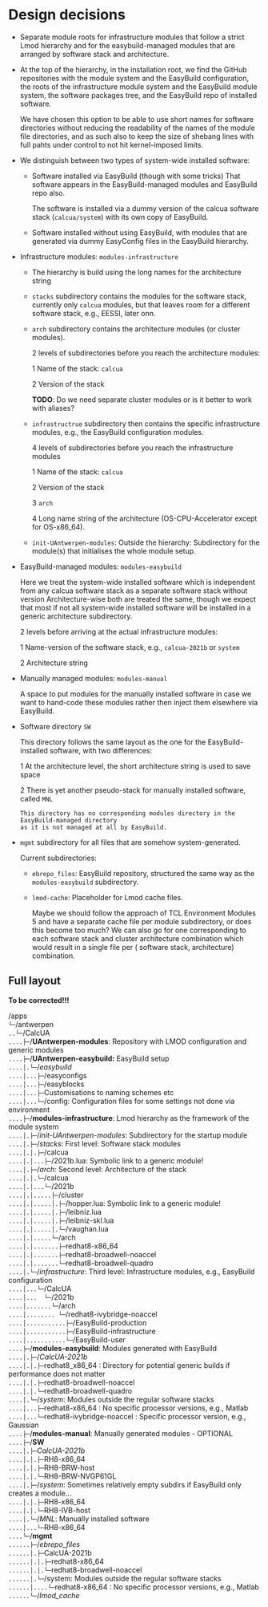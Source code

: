 # Design decisions

-   Separate module roots for infrastructure modules that follow a strict
    Lmod hierarchy and for the easybuild-managed modules that are arranged 
    by software stack and architecture.

-   At the top of the hierarchy, in the installation root, we find the GitHub
    repositories with the module system and the EasyBuild configuration, the roots
    of the infrastructure module system and the EasyBuild module system, the software
    packages tree, and the EasyBuild repo of installed software.

    We have chosen this option to be able to use short names for software directories
    without reducing the readability of the names of the module file directories, and 
    as such also to keep the size of shebang lines with full pahts under control to not
    hit kernel-imposed limits.

-   We distinguish between two types of system-wide installed software:

    -   Software installed via EasyBuild (though with some tricks)  That software appears
        in the EasyBuild-managed modules and EasyBuild repo also.

        The software is installed via a dummy version of the calcua software stack
        (`calcua/system`) with its own copy of EasyBuild.  

    -   Software installed without using EasyBuild, with modules that are generated 
        via dummy EasyConfig files in the EasyBuild hierarchy.

-   Infrastructure modules: `modules-infrastructure`

    -  The hierarchy is build using the long names for the architecture string

    -   `stacks` subdirectory contains the modules for the software stack, currently only
        `calcua` modules, but that leaves room for a different software stack, e.g., EESSI, 
        later onn.

    -   `arch` subdirectory contains the architecture modules (or cluster modules).

        2 levels of subdirectories before you reach the architecture modules:

        1   Name of the stack: `calcua`
  
        2   Version of the stack
       
        **TODO**: Do we need separate cluster modules or is it better to work with aliases?

    -   `infrastructrue` subdirectory then contains the specific infrastructure modules, e.g.,
        the EasyBuild configuration modules.

        4 levels of subdirectories before you reach the infrastructure modules

        1   Name of the stack: `calcua`

        2   Version of the stack

        3   `arch`

        4   Long name string of the architecture (OS-CPU-Accelerator except for OS-x86_64).

    -   `init-UAntwerpen-modules`: Outside the hierarchy: Subdirectory for the module(s) that 
        initialises the whole module setup.


-   EasyBuild-managed modules: `modules-easybuild`

    Here we treat the system-wide installed software which is independent from any calcua software
    stack as a separate software stack without version  Architecture-wise both are treated the same,
    though we expect that most if not all system-wide installed software will be installed in a
    generic architecture subdirectory.

    2 levels before arriving at the actual infrastructure modules:

    1   Name-version of the software stack, e.g., `calcua-2021b` or `system`

    2   Architecture string

-   Manually managed modules: `modules-manual`

    A space to put modules for the manually installed software in case we want to hand-code 
    these modules rather then inject them elsewhere via EasyBuild.

-   Software directory `SW`

    This directory follows the same layout as the one for the EasyBuild-installed software,
    with two differences:

    1   At the architecture level, the short architecture string is used to save space

    2   There is yet another pseudo-stack for manually installed software, called `MNL`  

        This directory has no corresponding modules directory in the EasyBuild-managed directory
        as it is not managed at all by EasyBuild.

-   `mgmt` subdirectory for all files that are somehow system-generated.

    Current subdirectories:

    -   `ebrepo_files`: EasyBuild repository, structured the same way as the `modules-easybuild`
        subdirectory.

    -   `lmod-cache`: Placeholder for Lmod cache files.

        Maybe we should follow the approach of TCL Environment Modules 5 and have a separate cache
        file per module subdirectory, or does this become too much? We can also go for one corresponding to each software stack and cluster architecture combination which would
        result in a single file per ( software stack, architecture) combination.


## Full layout

**To be corrected!!!**

/apps  
`└─`/antwerpen  
`..└─`/CalcUA  
`....├─`/**UAntwerpen-modules**: Repository with LMOD configuration and generic modules  
`....├─`/**UAntwerpen-easybuild:** EasyBuild setup  
`....│.└─`/*easybuild*  
`....│...├─`/easyconfigs  
`....│...├─`/easyblocks  
`....│...├─`Customisations to naming schemes etc   
`....│...└─`/config: Configuration files for some settings not done via environment  
`....├─`/**modules-infrastructure**: Lmod hierarchy as the framework of the module system  
`....│.├─`/*init-UAntwerpen-modules*: Subdirectory for the startup module  
`....│.├─`/*stacks*: First level: Software stack modules  
`....│.│.├─`/calcua  
`....│.│...├─`/2021b.lua: Symbolic link to a generic module!  
`....│.├─`/*arch*: Second level: Architecture of the stack  
`....│.│.└─`/calcua  
`....│.│...└─`/2021b  
`....│.│.....├─`/cluster  
`....│.│.....│.├─`/hopper.lua: Symbolic link to a generic module!  
`....│.│.....│.├─`/leibniz.lua  
`....│.│.....│.├─`/leibniz-skl.lua  
`....│.│.....│.└─`/vaughan.lua  
`....│.│.....└─`/arch  
`....│.│.......├─`redhat8-x86_64  
`....│.│.......├─`redhat8-broadwell-noaccel  
`....│.│.......└─`redhat8-broadwell-quadro  
`....│.└─`/*infrastructure*: Third level: Infrastructure modules, e.g., EasyBuild configuration  
`....│...└─`/CalcUA  
`....│...  └─`/2021b  
`....│.......└─`/arch  
`....│........ └─`/redhat8-ivybridge-noaccel  
`....│...........├─`/EasyBuild-production  
`....│...........├─`/EasyBuild-infrastructure  
`....│...........└─`/EasyBuild-user  
`....├─`/**modules-easybuild**: Modules generated with EasyBuild  
`....│.├─`/*CalcUA-2021b*  
`....│.│.├─`redhat8_x86_64 : Directory for potential generic builds if performance does not matter  
`....│.│.├─`redhat8-broadwell-noaccel  
`....│.│.└─`redhat8-broadwell-quadro  
`....│.└─`/*system*: Modules outside the regular software stacks  
`....│...├─`redhat8-x86_64 : No specific processor versions, e.g., Matlab  
`....│...└─`redhat8-ivybridge-noaccel : Specific processor version, e.g., Gaussian  
`....├─`/**modules-manual**: Manually generated modules - OPTIONAL  
`....├─`/**SW**  
`....│.├─`*CalcUA-2021b*  
`....│.│.├─`RH8-x86_64  
`....│.│.├─`RH8-BRW-host  
`....│.│.└─`RH8-BRW-NVGP61GL  
`....│.├─`/*system*: Sometimes relatively empty subdirs if EasyBuild only creates a module...  
`....│.│.├─`RH8-x86_64  
`....│.│.└─`RH8-IVB-host  
`....│.└─`/*MNL*: Manually installed software  
`....│...└─`RH8-x86_64  
`....└─`/**mgmt**  
`......├─`/*ebrepo_files*  
`......│.├─`CalcUA-2021b  
`......│.│.├─`redhat8-x86_64  
`......│.│.└─`redhat8-broadwell-noaccel  
`......│.└─`/system: Modules outside the regular software stacks  
`......│....└─`redhat8-x86_64 : No specific processor versions, e.g., Matlab  
`......└─`/*lmod_cache*  
